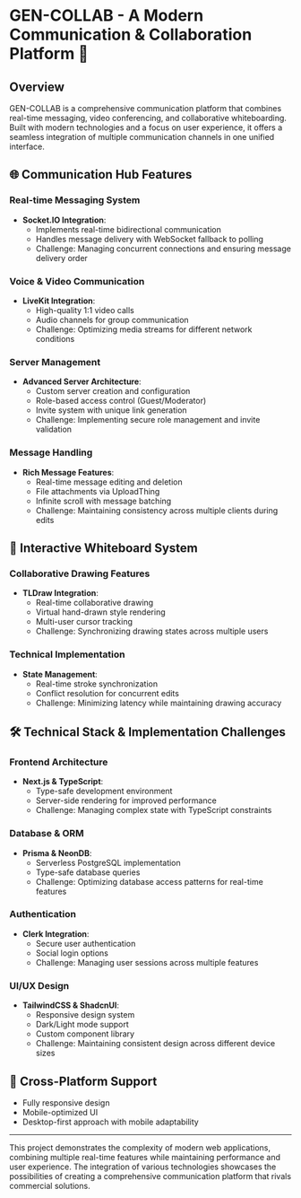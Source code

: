 # GEN-COLLAB - A Modern Communication & Collaboration Platform 🚀

## Overview

GEN-COLLAB is a comprehensive communication platform that combines real-time messaging, video conferencing, and collaborative whiteboarding. Built with modern technologies and a focus on user experience, it offers a seamless integration of multiple communication channels in one unified interface.

## 🌐 Communication Hub Features

### Real-time Messaging System

- **Socket.IO Integration**:
  - Implements real-time bidirectional communication
  - Handles message delivery with WebSocket fallback to polling
  - Challenge: Managing concurrent connections and ensuring message delivery order

### Voice & Video Communication

- **LiveKit Integration**:
  - High-quality 1:1 video calls
  - Audio channels for group communication
  - Challenge: Optimizing media streams for different network conditions

### Server Management

- **Advanced Server Architecture**:
  - Custom server creation and configuration
  - Role-based access control (Guest/Moderator)
  - Invite system with unique link generation
  - Challenge: Implementing secure role management and invite validation

### Message Handling

- **Rich Message Features**:
  - Real-time message editing and deletion
  - File attachments via UploadThing
  - Infinite scroll with message batching
  - Challenge: Maintaining consistency across multiple clients during edits

## 🎨 Interactive Whiteboard System

### Collaborative Drawing Features

- **TLDraw Integration**:
  - Real-time collaborative drawing
  - Virtual hand-drawn style rendering
  - Multi-user cursor tracking
  - Challenge: Synchronizing drawing states across multiple users

### Technical Implementation

- **State Management**:
  - Real-time stroke synchronization
  - Conflict resolution for concurrent edits
  - Challenge: Minimizing latency while maintaining drawing accuracy

## 🛠️ Technical Stack & Implementation Challenges

### Frontend Architecture

- **Next.js & TypeScript**:
  - Type-safe development environment
  - Server-side rendering for improved performance
  - Challenge: Managing complex state with TypeScript constraints

### Database & ORM

- **Prisma & NeonDB**:
  - Serverless PostgreSQL implementation
  - Type-safe database queries
  - Challenge: Optimizing database access patterns for real-time features

### Authentication

- **Clerk Integration**:
  - Secure user authentication
  - Social login options
  - Challenge: Managing user sessions across multiple features

### UI/UX Design

- **TailwindCSS & ShadcnUI**:
  - Responsive design system
  - Dark/Light mode support
  - Custom component library
  - Challenge: Maintaining consistent design across different device sizes

## 📱 Cross-Platform Support

- Fully responsive design
- Mobile-optimized UI
- Desktop-first approach with mobile adaptability

---

This project demonstrates the complexity of modern web applications, combining multiple real-time features while maintaining performance and user experience. The integration of various technologies showcases the possibilities of creating a comprehensive communication platform that rivals commercial solutions.
